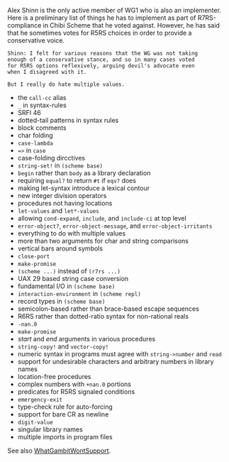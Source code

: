 Alex Shinn is the only active member of WG1 who is also an implementer.  Here is a preliminary list of things he has to implement as part of R7RS-compliance in Chibi Scheme that he voted against.  However, he has said that he sometimes votes for R5RS choices in order to provide a conservative voice.

```
Shinn: I felt for various reasons that the WG was not taking
enough of a conservative stance, and so in many cases voted
for R5RS options reflexively, arguing devil's advocate even
when I disagreed with it.

But I really do hate multiple values.
```

* the `call-cc` alias
* `_` in syntax-rules
* SRFI 46
* dotted-tail patterns in syntax rules
* block comments
* char folding
* `case-lambda`
* `=>` in `case`
* case-folding dircctives
* `string-set!` in `(scheme base)`
* `begin` rather than `body` as a library declaration
* requiring `equal?` to return `#t` if `eqv?` does
* making let-syntax introduce a lexical contour
* new integer division operators
* procedures not having locations
* `let-values` and `let*-values`
* allowing `cond-expand`, `include`, and `include-ci` at top level
* `error-object?`, `error-object-message`, and `error-object-irritants`
* everything to do with multiple values
* more than two arguments for char and string comparisons
* vertical bars around symbols
* `close-port`
* `make-promise`
* `(scheme ...)` instead of `(r7rs ...)`
* UAX 29 based string case conversion
* fundamental I/O in `(scheme base)`
* `interaction-environment` in `(scheme repl)`
* record types in `(scheme base)`
* semicolon-based rather than brace-based escape sequences
* R6RS rather than dotted-ratio syntax for non-rational reals
* `-nan.0`
* `make-promise`
* *start* and *end* arguments in various procedures
* `string-copy!` and `vector-copy!`
* numeric syntax in programs must agree with `string->number` and `read`
* support for undesirable characters and arbitrary numbers in library names
* location-free procedures
* complex numbers with `+nan.0` portions
* predicates for R5RS signaled conditions
* `emergency-exit`
* type-check rule for auto-forcing
* support for bare CR as newline
* `digit-value`
* singular library names
* multiple imports in program files

See also [WhatGambitWontSupport](WhatGambitWontSupport.md).
